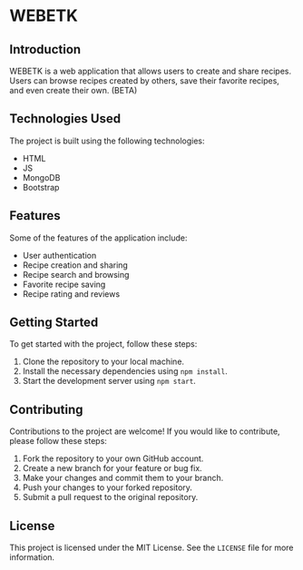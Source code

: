 # WEBETK

## Introduction

WEBETK is a web application that allows users to create and share recipes. Users can browse recipes created by others, save their favorite recipes, and even create their own. (BETA)

## Technologies Used

The project is built using the following technologies:

- HTML
- JS
- MongoDB
- Bootstrap

## Features

Some of the features of the application include:

- User authentication
- Recipe creation and sharing
- Recipe search and browsing
- Favorite recipe saving
- Recipe rating and reviews

## Getting Started

To get started with the project, follow these steps:

1. Clone the repository to your local machine.
2. Install the necessary dependencies using `npm install`.
3. Start the development server using `npm start`.

## Contributing

Contributions to the project are welcome! If you would like to contribute, please follow these steps:

1. Fork the repository to your own GitHub account.
2. Create a new branch for your feature or bug fix.
3. Make your changes and commit them to your branch.
4. Push your changes to your forked repository.
5. Submit a pull request to the original repository.

## License

This project is licensed under the MIT License. See the `LICENSE` file for more information.

